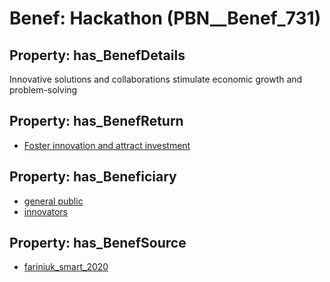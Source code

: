 # Benef: __Hackathon__ (PBN__Benef_731)

## Property: has_BenefDetails

Innovative solutions and collaborations stimulate economic growth and problem-solving

## Property: has_BenefReturn

* [Foster innovation and attract investment](../BenefReturn/PBN__BenefReturn_785)

## Property: has_Beneficiary

* [general public](../Stakeholder/PBN__Stakeholder_29)
* [innovators](../Stakeholder/PBN__Stakeholder_301)

## Property: has_BenefSource

* [fariniuk_smart_2020](../Article/PBN__Article_143)

